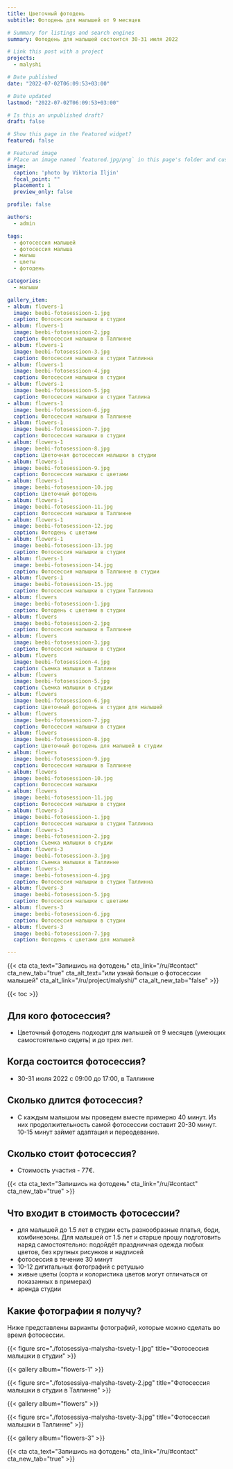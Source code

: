 ```yaml
---
title: Цветочный фотодень
subtitle: Фотодень для малышей от 9 месяцев

# Summary for listings and search engines
summary: Фотодень для малышей состоится 30-31 июля 2022

# Link this post with a project
projects: 
  - malyshi

# Date published
date: "2022-07-02T06:09:53+03:00"

# Date updated
lastmod: "2022-07-02T06:09:53+03:00"

# Is this an unpublished draft?
draft: false

# Show this page in the Featured widget?
featured: false

# Featured image
# Place an image named `featured.jpg/png` in this page's folder and customize its options here.
image:
  caption: 'photo by Viktoria Iljin'
  focal_point: ""
  placement: 1
  preview_only: false

profile: false

authors:
  - admin

tags:
  - фотосессия малышей
  - фотосессия малыша
  - малыш
  - цветы
  - фотодень

categories:
  - малыши

gallery_item:
- album: flowers-1
  image: beebi-fotosessioon-1.jpg
  caption: Фотосессия малышки в студии 
- album: flowers-1
  image: beebi-fotosessioon-2.jpg
  caption: Фотосессия малышки в Таллинне 
- album: flowers-1
  image: beebi-fotosessioon-3.jpg
  caption: Фотосессия малышки в студии Таллинна
- album: flowers-1
  image: beebi-fotosessioon-4.jpg
  caption: Фотосессия малышки в студии 
- album: flowers-1
  image: beebi-fotosessioon-5.jpg
  caption: Фотосессия малышки в студии Таллина
- album: flowers-1
  image: beebi-fotosessioon-6.jpg
  caption: Фотосессия малышки в Таллинне
- album: flowers-1
  image: beebi-fotosessioon-7.jpg
  caption: Фотосессия малышки в студии
- album: flowers-1
  image: beebi-fotosessioon-8.jpg
  caption: Цветочная фотосессия малышки в студии
- album: flowers-1
  image: beebi-fotosessioon-9.jpg
  caption: Фотосессия малышки с цветами
- album: flowers-1
  image: beebi-fotosessioon-10.jpg
  caption: Цветочный фотодень
- album: flowers-1
  image: beebi-fotosessioon-11.jpg
  caption: Фотосессия малышки в Таллинне
- album: flowers-1
  image: beebi-fotosessioon-12.jpg
  caption: Фотодень с цветами
- album: flowers-1
  image: beebi-fotosessioon-13.jpg
  caption: Фотосессия малышки в студии
- album: flowers-1
  image: beebi-fotosessioon-14.jpg
  caption: Фотосессия малышки в Таллинне в студии
- album: flowers-1
  image: beebi-fotosessioon-15.jpg
  caption: Фотосессия малышки в студии Таллинна
- album: flowers
  image: beebi-fotosessioon-1.jpg
  caption: Фотодень с цветами в студии
- album: flowers
  image: beebi-fotosessioon-2.jpg
  caption: Фотосессия малышки в Таллинне
- album: flowers
  image: beebi-fotosessioon-3.jpg
  caption: Фотосессия малышки в студии
- album: flowers
  image: beebi-fotosessioon-4.jpg
  caption: Съемка малышки в Таллинн
- album: flowers
  image: beebi-fotosessioon-5.jpg
  caption: Съемка малышки в студии
- album: flowers
  image: beebi-fotosessioon-6.jpg
  caption: Цветочный фотодень в студии для малышей
- album: flowers
  image: beebi-fotosessioon-7.jpg
  caption: Фотосессия малышки в студии
- album: flowers
  image: beebi-fotosessioon-8.jpg
  caption: Цветочный фотодень для малышей в студии  
- album: flowers
  image: beebi-fotosessioon-9.jpg
  caption: Фотосессия малышки в Таллинне  
- album: flowers
  image: beebi-fotosessioon-10.jpg
  caption: Фотосессия малышки
- album: flowers
  image: beebi-fotosessioon-11.jpg
  caption: Фотосессия малышки в студии  
- album: flowers-3
  image: beebi-fotosessioon-1.jpg
  caption: Фотосессия малышки в студии Таллинна  
- album: flowers-3
  image: beebi-fotosessioon-2.jpg
  caption: Съемка малышки в студии  
- album: flowers-3
  image: beebi-fotosessioon-3.jpg
  caption: Съемка малышки в Таллинне  
- album: flowers-3
  image: beebi-fotosessioon-4.jpg
  caption: Фотосессия малышки в студии Таллинна 
- album: flowers-3
  image: beebi-fotosessioon-5.jpg
  caption: Фотосессия малышки с цветами
- album: flowers-3
  image: beebi-fotosessioon-6.jpg
  caption: Фотосессия малышки в студии
- album: flowers-3
  image: beebi-fotosessioon-7.jpg
  caption: Фотодень с цветами для малышей

---
```

{{< cta cta_text="Запишись на фотодень" cta_link="/ru/#contact" cta_new_tab="true" cta_alt_text="или узнай больше о фотосессии малышей" cta_alt_link="/ru/project/malyshi/" cta_alt_new_tab="false" >}}

{{< toc >}}

## Для кого фотосессия?
- Цветочный фотодень подходит для малышей от 9 месяцев (умеющих самостоятельно сидеть) и до трех лет. 

## Когда состоится фотосессия?
- 30-31 июля 2022 с 09:00 до 17:00, в Таллинне

## Сколько длится фотосессия?
- С каждым малышом мы проведем вместе примерно 40 минут. Из них продолжительность самой фотосессии составит 20-30 минут. 10-15 минут займет адаптация и переодевание. 

## Сколько стоит фотосессия?
- Стоимость участия - 77€.

{{< cta cta_text="Запишись на фотодень" cta_link="/ru/#contact" cta_new_tab="true" >}}

## Что входит в стоимость фотосессии?
- для малышей до 1.5 лет в студии есть разнообразные платья, боди, комбинезоны. Для малышей от 1.5 лет и старше прошу подготовить наряд самостоятельно: подойдёт праздничная одежда любых цветов, без крупных рисунков и надписей
- фотосессия в течение 30 минут
- 10-12 дигитальных фотографий с ретушью
- живые цветы (сорта и колористика цветов могут отличаться от показанных в примерах)
- аренда студии

## Какие фотографии я получу?
Ниже представлены варианты фотографий, которые можно сделать во время фотосессии.

{{< figure src="./fotosessiya-malysha-tsvety-1.jpg" title="Фотосессия малышки в студии" >}}

{{< gallery album="flowers-1" >}}

{{< figure src="./fotosessiya-malysha-tsvety-2.jpg" title="Фотосессия малышки в студии в Таллинне" >}}

{{< gallery album="flowers" >}}

{{< figure src="./fotosessiya-malysha-tsvety-3.jpg" title="Фотосессия малышки в Таллинне" >}}

{{< gallery album="flowers-3" >}}

{{< cta cta_text="Запишись на фотодень" cta_link="/ru/#contact" cta_new_tab="true" >}}